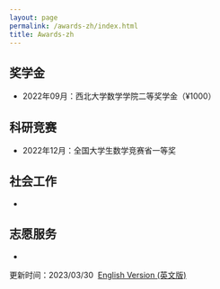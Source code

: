 ```yaml
---
layout: page
permalink: /awards-zh/index.html
title: Awards-zh
---
```


## 奖学金

- 2022年09月：西北大学数学学院二等奖学金（¥1000）

  

## 科研竞赛

- 2022年12月：全国大学生数学竞赛省一等奖

## 社会工作

- 

## 志愿服务

- 

更新时间：2023/03/30&nbsp;   [English Version (英文版)](https://starryious.github.io/KamdenWang2003.github.io/awards/)
